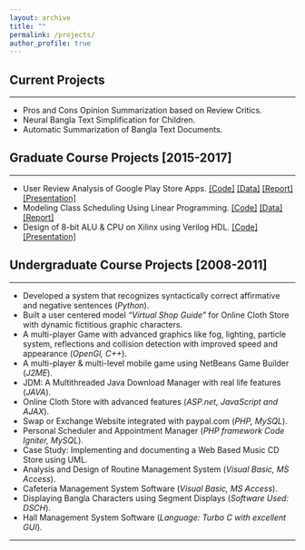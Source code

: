 ```yaml
---
layout: archive
title: ""
permalink: /projects/
author_profile: true
---
```


## Current Projects
----------------
* Pros and Cons Opinion Summarization based on Review Critics.
* Neural Bangla Text Simplification for Children.
* Automatic Summarization of Bangla Text Documents.


## Graduate Course Projects [2015-2017]
----------------
* User Review Analysis of Google Play Store Apps. [[Code]](https://github.com/tafseer-nayeem/CPSC5310-Machine_Learning) [[Data]](https://github.com/tafseer-nayeem/AppReview-dataset) [[Report]](https://tafseer-nayeem.github.io/files/Machine_Learning_Project__Report.pdf) [[Presentation]](https://tafseer-nayeem.github.io/files/Machine_Learning_Project_Presentation.pdf)
* Modeling Class Scheduling Using Linear Programming. [[Code]](https://github.com/tafseer-nayeem/CPSC5110-Computational_Optimization) [[Data]](https://tafseer-nayeem.github.io/files/Optimization_project_courseData.pdf) [[Report]](https://tafseer-nayeem.github.io/files/Optimization_Project__Report.pdf)
* Design of 8-bit ALU & CPU on Xilinx using Verilog HDL. [[Code]](https://github.com/tafseer-nayeem/CPSC5210-VLSI_Design) [[Presentation]](https://tafseer-nayeem.github.io/files/VLSI_Design_Course_Presentation.pdf)


## Undergraduate Course Projects [2008-2011]
----------------
* Developed  a system  that  recognizes  syntactically  correct  affirmative  and negative sentences (*Python*).
* Built a user centered model *“Virtual Shop Guide”* for Online Cloth Store with dynamic fictitious graphic characters.
* A  multi-player  Game  with  advanced  graphics  like  fog,  lighting,  particle system, reflections and collision detection with improved  speed and appearance (*OpenGl, C++*).
* A multi-player & multi-level mobile game using NetBeans Game Builder (*J2ME*).
* JDM: A Multithreaded Java Download Manager with real life features (*JAVA*).
* Online Cloth Store with advanced features (*ASP.net, JavaScript and AJAX*).
* Swap or Exchange Website integrated with paypal.com (*PHP, MySQL*).
* Personal Scheduler and Appointment Manager (*PHP framework Code Igniter, MySQL*).
* Case Study: Implementing and documenting a Web Based Music CD Store using UML.
* Analysis and Design of Routine Management System (*Visual Basic, MS Access*).
* Cafeteria Management System Software (*Visual Basic, MS Access*).
* Displaying Bangla Characters using Segment Displays (*Software Used: DSCH*).
* Hall Management System Software (*Language: Turbo C with excellent GUI*).

__________________________________________________